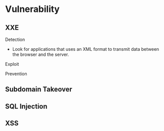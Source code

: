 # Vulnerability

## XXE
Detection
- Look for applications that uses an XML format to transmit data between the browser and the server.
  
Exploit

Prevention

## Subdomain Takeover


## SQL Injection


## XSS

